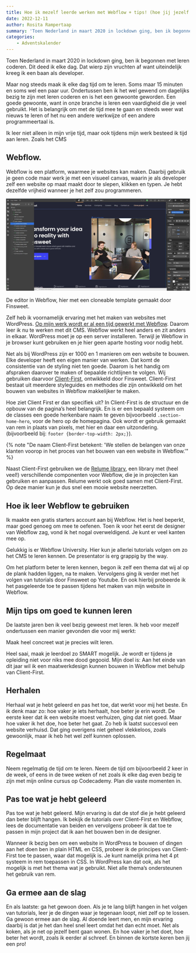 ```yaml
---
title: Hoe ik mezelf leerde werken met Webflow + tips! (hoe jij jezelf iets nieuws kan leren)
date: 2022-12-11
author: Rosita Rampertaap
summary: 'Toen Nederland in maart 2020 in lockdown ging, ben ik begonnen met leren coderen. Dit deed ik elke dag. Dat wierp zijn vruchten af want uiteindelijk kreeg ik een baan als developer.'
categories:
    - Adventskalender
---
```


Toen Nederland in maart 2020 in lockdown ging, ben ik begonnen met leren coderen. Dit deed ik elke dag. Dat wierp zijn vruchten af want uiteindelijk kreeg ik een baan als developer.

Maar nog steeds maak ik elke dag tijd om te leren. Soms maar 15 minuten en soms wel een paar uur. Ondertussen ben ik het wel gewend om dagelijks bezig te zijn met leren coderen en is het een gewoonte geworden. Een goede gewoonte, want in onze branche is leren een vaardigheid die je veel gebruikt. Het is belangrijk om met de tijd mee te gaan en steeds weer wat nieuws te leren of het nu een andere werkwijze of een andere programmeertaal is.

Ik leer niet alleen in mijn vrije tijd, maar ook tijdens mijn werk besteed ik tijd aan leren. Zoals het CMS

## Webflow.

Webflow is een platform, waarmee je websites kan maken. Daarbij gebruik je geen code maar werk je met een visueel canvas, waarin je als developer zelf een website op maat maakt door te slepen, klikken en typen. Je hebt dezelfde vrijheid wanneer je het zelf zou programmeren.

![De editor in Webflow met links de instellingen van de website en het overzicht van alle gebruikte elementen op de huidige pagina, in het midden hetgeen dat je aan het maken bent en rechts het menu met instellingen van het geselecteerde element.](/_img/blog-rosita.jpg)

De editor in Webflow, hier met een cloneable template gemaakt door Finsweet.

Zelf heb ik voornamelijk ervaring met het maken van websites met WordPress. [Op mijn werk wordt er al een tijd gewerkt met Webflow](https://www.websitebezorgd.nl/post/wat-is-webflow). Daarom leer ik nu te werken met dit CMS. Webflow werkt heel anders en zit anders in elkaar. WordPress moet je op een server installeren. Terwijl je Webflow in je browser kunt gebruiken en je hier geen aparte hosting voor nodig hebt.

Net als bij WordPress zijn er 1000 en 1 manieren om een website te bouwen. Elke developer heeft een eigen manier van werken. Dat komt de consistentie van de styling niet ten goede. Daarom is het handig om afspraken daarover te maken of bepaalde richtlijnen te volgen. Wij gebruiken daarvoor [Client-First](https://www.finsweet.com/client-first/docs), ontwikkeld door Finsweet. Client-First bestaat uit meerdere styleguides en methodes die zijn ontwikkeld om het bouwen van websites in Webflow makkelijker te maken.

Hoe ziet Client First er dan specifiek uit? In Client-First is de structuur en de opbouw van de pagina’s heel belangrijk. En is er een bepaald systeem om de classes een goede herkenbare naam te geven bijvoorbeeld `.section-home-hero`, voor de hero op de homepagina. Ook wordt er gebruik gemaakt van rem in plaats van pixels, met hier en daar een uitzondering. (bijvoorbeeld bij: `footer {border-top-width: 2px;}`).

{% note "De naam Client-First betekent: 'We stellen de belangen van onze klanten voorop in het proces van het bouwen van een website in Webflow.'" %}

Naast Client-First gebruiken we de [Relume library](https://library.relume.io/), een library met (heel veel!) verschillende componenten voor Webflow, die je in projecten kan gebruiken en aanpassen. Relume werkt ook goed samen met Client-First. Op deze manier kun je dus snel een mooie website neerzetten.

## Hoe ik leer Webflow te gebruiken

Ik maakte een gratis starters account aan bij Webflow. Het is heel beperkt, maar goed genoeg om mee te oefenen. Toen ik voor het eerst de designer van Webflow zag, vond ik het nogal overweldigend. Je kunt er veel kanten mee op.

Gelukkig is er Webflow University. Hier kun je allerlei tutorials volgen om zo het CMS te leren kennen. De presentator is erg grappig by the way.

Om het platform beter te leren kennen, begon ik zelf een thema dat wij al op de plank hadden liggen, na te maken. Vervolgens ging ik verder met het volgen van tutorials door Finsweet op Youtube. En ook hierbij probeerde ik het pasgeleerde toe te passen tijdens het maken van mijn website in Webflow.

## Mijn tips om goed te kunnen leren

De laatste jaren ben ik veel bezig geweest met leren. Ik heb voor mezelf ondertussen een manier gevonden die voor mij werkt:

Maak heel concreet wat je precies wilt leren.

Heel saai, maak je leerdoel zo SMART mogelijk. Je wordt er tijdens je opleiding niet voor niks mee dood gegooid. Mijn doel is: Aan het einde van dit jaar wil ik een maatwerkdesign kunnen bouwen in Webflow met behulp van Client-First.

## Herhalen

Herhaal wat je hebt geleerd en pas het toe, dat werkt voor mij het beste. En ik denk maar zo: hoe vaker je iets herhaalt, hoe beter je erin wordt. De eerste keer dat ik een website moest verhuizen, ging dat niet goed. Maar hoe vaker ik het doe, hoe beter het gaat. Zo heb ik laatst succesvol een website verhuisd. Dat ging overigens niet geheel vlekkeloos, zoals gewoonlijk, maar ik heb het wel zelf kunnen oplossen.

## Regelmaat

Neem regelmatig de tijd om te leren. Neem de tijd om bijvoorbeeld 2 keer in de week, of eens in de twee weken of net zoals ik elke dag even bezig te zijn met mijn online cursus op Codecademy. Plan die vaste momenten in.

## Pas toe wat je hebt geleerd

Pas toe wat je hebt geleerd. Mijn ervaring is dat de stof die je hebt geleerd dan beter blijft hangen. Ik bekijk de tutorials over Client-First en Webflow, lees de documentatie van beiden en vervolgens probeer ik dat toe te passen in mijn project dat ik aan het bouwen ben in de designer.

Wanneer ik bezig ben om een website in WordPress te bouwen of dingen aan het doen ben in plain HTML en CSS, probeer ik de principes van Client-First toe te passen, waar dat mogelijk is. Je kunt namelijk prima het 4 pt systeem in rem toepassen in CSS. In WordPress kan dat ook, als het mogelijk is met het thema wat je gebruikt. Niet alle thema’s ondersteunen het gebruik van rem.

## Ga ermee aan de slag

En als laatste: ga het gewoon doen. Als je te lang blijft hangen in het volgen van tutorials, leer je de dingen waar je tegenaan loopt, niet zelf op te lossen. Ga gewoon ermee aan de slag. Al doende leert men, en mijn ervaring daarbij is dat je het dan heel snel leert omdat het dan echt moet. Net als koken, als je net op jezelf bent gaan wonen. En hoe vaker je het doet, hoe beter het wordt, zoals ik eerder al schreef. En binnen de kortste keren ben jij een pro!
